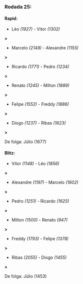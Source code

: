 ### Rodada 25:

#### Rapid:

* Léo *(1927)*     -     Vitor *(1302)*

 **>** 
* Marcelo *(2149)*     -     Alexandre *(1155)*

 **>** 
* Ricardo *(1771)*     -     Pedro *(1234)*

 **>** 
* Renato *(1245)*     -     Milton *(1889)*

 **>** 
* Felipe *(1552)*     -     Freddy *(1886)*

 **>** 
* Diogo *(1237)*     -     Ribas *(1623)*

 **>** 

De folga: Júlio (1677)

#### Blitz:

* Vitor *(1148)*     -     Léo *(1856)*

 **>** 
* Alexandre *(1197)*     -     Marcelo *(1602)*

 **>** 
* Pedro *(1251)*     -     Ricardo *(1625)*

 **>** 
* Milton *(1500)*     -     Renato *(947)*

 **>** 
* Freddy *(1793)*     -     Felipe *(1378)*

 **>** 
* Ribas *(2055)*     -     Diogo *(1455)*

 **>** 

De folga: Júlio (1453)

